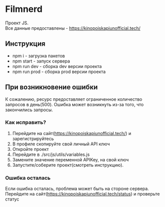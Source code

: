 # Filmnerd
Проект JS. <br>
Все данные предоставлены - https://kinopoiskapiunofficial.tech/

## Инструкция
* npm i - загрузка пакетов
* npm start - запуск сервера
* npm run dev - сборка dev версии проекта
* npm run prod - сборка prod версии проекта

## При возникновение ошибки
К сожалению, ресурс предоставляет ограниченное количество запросов в день(500). Ошибка может возникнуть из-за того, что закончились запросы.
### Как исправить?
1. Перейдите на сайт(https://kinopoiskapiunofficial.tech/) и зарегистрируйтесь
2. В профиле скопируйте свой личный API ключ
3. Откройте проект
4. Перейдите в ./src/js/utils/variables.js
5. Замените значение переменной APIKey, на свой ключ
6. Запустите/соберите проект(смотреть инструкцию).
### Ошибка осталась
Если ошибка осталась, проблема может быть на стороне сервера. Перейдите на сайт(https://kinopoiskapiunofficial.tech/status) и проверьте статус
